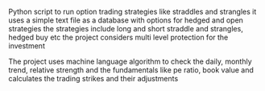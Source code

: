Python script to run option trading strategies like straddles and strangles
it uses a simple text file as a database with options for hedged and open strategies
the strategies include long and short straddle and strangles, hedged buy etc
the project considers multi level protection for the investment 

The project uses machine language algorithm to check the daily, monthly trend, relative strength and the fundamentals like pe ratio, book value and calculates the trading strikes and their adjustments
